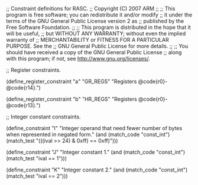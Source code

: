 ;; Constraint definitions for RASC.
;;  Copyright (C) 2007 ARM
;;
;; This program is free software; you can redistribute it and/or modify
;; it under the terms of the GNU General Public License version 2 as
;; published by the Free Software Foundation.
;;
;; This program is distributed in the hope that it will be useful,
;; but WITHOUT ANY WARRANTY; without even the implied warranty of
;; MERCHANTABILITY or FITNESS FOR A PARTICULAR PURPOSE.  See the
;; GNU General Public License for more details.
;;
;; You should have received a copy of the GNU General Public License
;; along with this program; if not, see http://www.gnu.org/licenses/.

;; Register constraints.

(define_register_constraint "a" "GR_REGS"
 "Registers @code{r0}-@code{r14}.")

(define_register_constraint "b" "HR_REGS"
 "Registers @code{r0}-@code{r13}.")

;; Integer constant constraints.

(define_constraint "I"
 "Integer operand that need fewer number of bytes when represented in
  negated form."
 (and (match_code "const_int")
      (match_test "(((ival >> 24) & 0xff) == 0xff)")))

(define_constraint "J"
  "Integer constant 1."
  (and (match_code "const_int")
       (match_test "ival == 1")))

(define_constraint "K"
  "Integer constant 2."
  (and (match_code "const_int")
       (match_test "ival == 2")))
